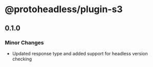 # @protoheadless/plugin-s3

## 0.1.0

### Minor Changes

- Updated response type and added support for headless version checking
